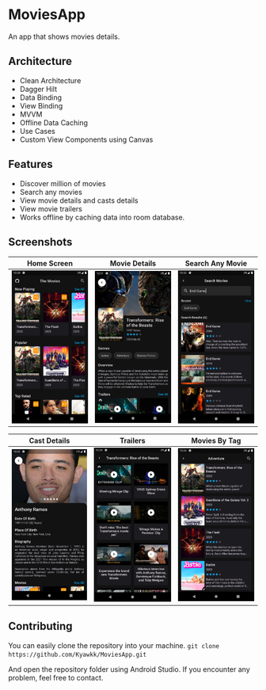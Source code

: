 # MoviesApp
 An app that shows movies details.

## Architecture
- Clean Architecture
- Dagger Hilt
- Data Binding
- View Binding
- MVVM
- Offline Data Caching
- Use Cases
- Custom View Components using Canvas

## Features
- Discover million of movies
- Search any movies
- View movie details and casts details
- View movie trailers
- Works offline by caching data into room database.

## Screenshots
| Home Screen                                                                             | Movie Details                                                                           | Search Any Movie                                                                            |
|-----------------------------------------------------------------------------------------|-----------------------------------------------------------------------------------------|---------------------------------------------------------------------------------------------|
| ![one](https://github.com/Kyawkk/MoviesApp/blob/master/screenshoots/one.png?raw=true)   | ![two](https://github.com/Kyawkk/MoviesApp/blob/master/screenshoots/two.png?raw=true)   | ![three](https://github.com/Kyawkk/MoviesApp/blob/master/screenshoots/three.png?raw=true)   |

| Cast Details                                                                            | Trailers                                                                                | Movies By Tag                                                                         |
|-----------------------------------------------------------------------------------------|-----------------------------------------------------------------------------------------|---------------------------------------------------------------------------------------|
| ![four](https://github.com/Kyawkk/MoviesApp/blob/master/screenshoots/four.png?raw=true) | ![five](https://github.com/Kyawkk/MoviesApp/blob/master/screenshoots/five.png?raw=true) | ![six](https://github.com/Kyawkk/MoviesApp/blob/master/screenshoots/six.png?raw=true) |

## Contributing
You can easily clone the repository into your machine.
`git clone https://github.com/Kyawkk/MoviesApp.git`

And open the repository folder using Android Studio.
If you encounter any problem, feel free to contact.
